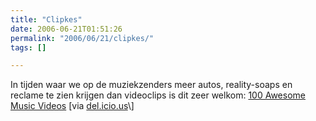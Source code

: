 ```yaml
---
title: "Clipkes"
date: 2006-06-21T01:51:26
permalink: "2006/06/21/clipkes/"
tags: []

---
```

In tijden waar we op de muziekzenders meer autos, reality-soaps en reclame te zien krijgen dan videoclips is dit zeer welkom: [100 Awesome Music Videos](http://www.pitchforkmedia.com/article/feature/36588/Staff_List_100_Awesome_Music_Videos "/feature/36588/Staff_List_100_Awesome_Music_Videos") \[via [del.icio.us](http://del.icio.us/ "http://del.icio.us/")\]
